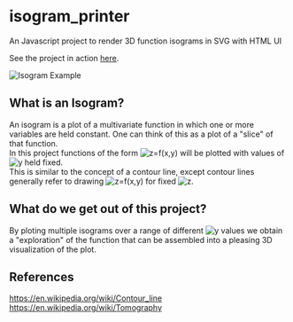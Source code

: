 # isogram_printer
An Javascript project to render 3D function isograms in SVG with HTML UI  

See the project in action [here](https://jcarr.ca/isogram-printer).  

![Isogram Example](https://i1.lensdump.com/i/jvYa5a.png)

## What is an Isogram?
An isogram is a plot of a multivariate function in which one or more variables are held constant. One can think of this as a plot of a "slice" of that function.  
In this project functions of the form ![z=f(x,y)](https://render.githubusercontent.com/render/math?math=z%3Df%28x%2Cy%29) will be plotted with values of ![y](https://render.githubusercontent.com/render/math?math=y) held fixed.  
This is similar to the concept of a contour line, except contour lines generally refer to drawing ![z=f(x,y)](https://render.githubusercontent.com/render/math?math=z%3Df%28x%2Cy%29) for fixed ![z](https://render.githubusercontent.com/render/math?math=z).

## What do we get out of this project?
By ploting multiple isograms over a range of different ![y](https://render.githubusercontent.com/render/math?math=y) values we obtain a "exploration" of the function that can be assembled into a pleasing 3D visualization of the plot.

## References
https://en.wikipedia.org/wiki/Contour_line  
https://en.wikipedia.org/wiki/Tomography  
